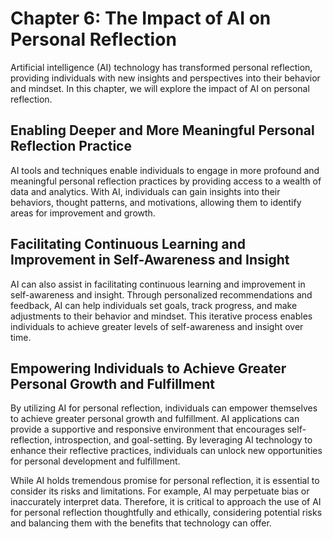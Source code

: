 Chapter 6: The Impact of AI on Personal Reflection
==================================================

Artificial intelligence (AI) technology has transformed personal reflection, providing individuals with new insights and perspectives into their behavior and mindset. In this chapter, we will explore the impact of AI on personal reflection.

Enabling Deeper and More Meaningful Personal Reflection Practice
----------------------------------------------------------------

AI tools and techniques enable individuals to engage in more profound and meaningful personal reflection practices by providing access to a wealth of data and analytics. With AI, individuals can gain insights into their behaviors, thought patterns, and motivations, allowing them to identify areas for improvement and growth.

Facilitating Continuous Learning and Improvement in Self-Awareness and Insight
------------------------------------------------------------------------------

AI can also assist in facilitating continuous learning and improvement in self-awareness and insight. Through personalized recommendations and feedback, AI can help individuals set goals, track progress, and make adjustments to their behavior and mindset. This iterative process enables individuals to achieve greater levels of self-awareness and insight over time.

Empowering Individuals to Achieve Greater Personal Growth and Fulfillment
-------------------------------------------------------------------------

By utilizing AI for personal reflection, individuals can empower themselves to achieve greater personal growth and fulfillment. AI applications can provide a supportive and responsive environment that encourages self-reflection, introspection, and goal-setting. By leveraging AI technology to enhance their reflective practices, individuals can unlock new opportunities for personal development and fulfillment.

While AI holds tremendous promise for personal reflection, it is essential to consider its risks and limitations. For example, AI may perpetuate bias or inaccurately interpret data. Therefore, it is critical to approach the use of AI for personal reflection thoughtfully and ethically, considering potential risks and balancing them with the benefits that technology can offer.
